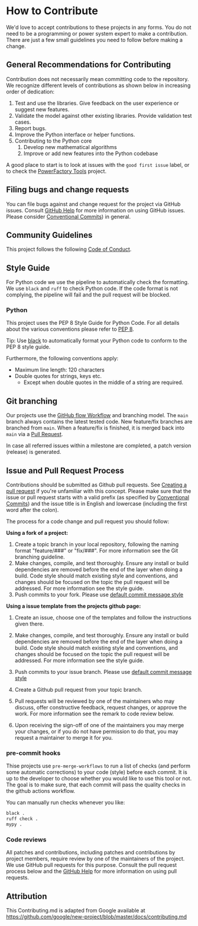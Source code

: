<!--
SPDX-FileCopyrightText: Contributors to the IEEH TU Dresden software project

SPDX-License-Identifier: MPL-2.0
-->

# How to Contribute

We'd love to accept contributions to these projects in any forms. 
You do not need to be a programming or power system expert to make a contribution.
There are just a few small guidelines you need to follow before making a change.


## General Recommendations for Contributing

Contribution does not necessarily mean committing code to the repository. 
We recognize different levels of contributions as shown below in increasing order of dedication:

1. Test and use the libraries. Give feedback on the user experience or suggest new features.
2. Validate the model against other existing libraries. Provide validation test cases.
3. Report bugs.
4. Improve the Python interface or helper functions.
5. Contributing to the Python core
    1. Develop new mathematical algorithms
    1. Improve or add new features into the Python codebase

A good place to start is to look at issues with the `good first issue` label, or to check the [PowerFactory Tools](https://github.com/ieeh-tu-dresden/powerfactory-tools) project.


## Filing bugs and change requests

You can file bugs against and change request for the project via GitHub issues. 
Consult [GitHub Help](https://docs.github.com/en/free-pro-team@latest/github/managing-your-work-on-github/creating-an-issue) for more information on using GitHub issues.
Please consider [Conventional Commits](https://www.conventionalcommits.org/en/v1.0.0/)) in general.


## Community Guidelines

This project follows the following [Code of Conduct](CODE_OF_CONDUCT.md).


## Style Guide

For Python code we use the pipeline to automatically check the formatting.
We use `black` and `ruff` to check Python code.
If the code format is not complying, the pipeline will fail and the pull request will be blocked.

### Python

This project uses the PEP 8 Style Guide for Python Code. For all details about the various conventions please refer to [PEP 8](https://www.python.org/dev/peps/pep-0008).

Tip: Use [black](https://github.com/psf/black) to automatically format your Python code to conform to the PEP 8 style guide.

Furthermore, the following conventions apply:

* Maximum line length: 120 characters
* Double quotes for strings, keys etc.
    * Except when double quotes in the middle of a string are required.


## Git branching

Our projects use the [GitHub flow Workflow](https://guides.github.com/introduction/flow/) and branching model. 
The `main` branch always contains the latest tested code. 
New feature/fix branches are branched from `main`. 
When a feature/fix is finished, it is merged back into `main` via a [Pull Request](https://docs.github.com/en/github/collaborating-with-pull-requests/proposing-changes-to-your-work-with-pull-requests/about-pull-requests).

In case all referred issues within a milestone are completed, a patch version (release) is generated.

## Issue and Pull Request Process
Contributions should be submitted as Github pull requests. 
See [Creating a pull request](https://docs.github.com/en/github/collaborating-with-issues-and-pull-requests/creating-a-pull-request) if you're unfamiliar with this concept.
Please make sure that the issue or pull request starts with a valid prefix (as specified by [Conventional Commits](https://www.conventionalcommits.org/en/v1.0.0/)) and the issue title is in English and lowercase (including the first word after the colon).

The process for a code change and pull request you should follow:

**Using a fork of a project:**
1. Create a topic branch in your local repository, following the naming format
"feature/###" or "fix/###". 
For more information see the Git branching guideline.
2. Make changes, compile, and test thoroughly. 
Ensure any install or build dependencies are removed before the end of the layer when doing a build. 
Code style should match existing style and conventions, and changes should be focused on the topic the pull request will be addressed. 
For more information see the style guide.
3. Push commits to your fork. 
Please use [default commit message style](https://www.conventionalcommits.org/en/v1.0.0/)

**Using a issue template from the projects github page:**
1. Create an issue, choose one of the templates and follow the instructions given there.
2. Make changes, compile, and test thoroughly. 
Ensure any install or build dependencies are removed before the end of the layer when doing a build. 
Code style should match existing style and conventions, and changes should be focused on the topic the pull request will be addressed. 
For more information see the style guide.
3. Push commits to your issue branch.
Please use [default commit message style](https://www.conventionalcommits.org/en/v1.0.0/)

4. Create a Github pull request from your topic branch.
5. Pull requests will be reviewed by one of the maintainers who may discuss, offer constructive feedback, request changes, or approve the work. 
For more information see the remark to code review below.
6. Upon receiving the sign-off of one of the maintainers you may merge your changes, or if you
   do not have permission to do that, you may request a maintainer to merge it for you.

### pre-commit hooks

Thise projects use `pre-merge-workflows` to run a list of checks (and perform some automatic corrections) to your code (style) before each commit.
It is up to the developer to choose whether you would like to use this tool or not.
The goal is to make sure, that each commit will pass the quality checks in the github actions workflow.

You can manually run checks whenever you like:
```bash
black .
ruff check .
mypy .
```

### Code reviews

All patches and contributions, including patches and contributions by project members, require review by one of the maintainers of the project. 
We use GitHub pull requests for this purpose. 
Consult the pull request process below and the [GitHub Help](https://help.github.com/articles/about-pull-requests/) for more information on using pull requests.

## Attribution

This Contributing.md is adapted from Google available at https://github.com/google/new-project/blob/master/docs/contributing.md